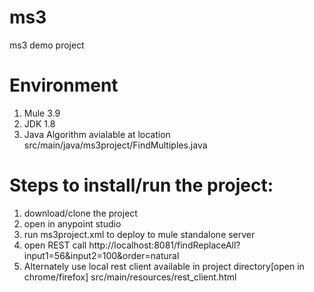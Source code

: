 # ms3
ms3 demo project

# Environment
1) Mule 3.9
2) JDK 1.8
3) Java Algorithm avialable at location src/main/java/ms3project/FindMultiples.java

# Steps to install/run the project:

1) download/clone the project
2) open in anypoint studio
3) run ms3project.xml to deploy to mule standalone server
4) open REST call http://localhost:8081/findReplaceAll?input1=56&input2=100&order=natural
5) Alternately use local rest client available in project directory[open in chrome/firefox] src/main/resources/rest_client.html
